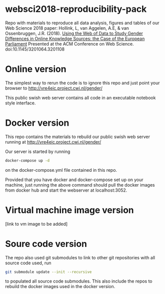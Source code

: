 # websci2018-reproducibility-pack
Repo with materials to reproduce all data analysis, figures and tables of our Web Science 2018 paper: 
Hollink, L, van Aggelen, A.E, & van Ossenbruggen, J.R. (2018). 
[Using the Web of Data to Study Gender Differences in Online Knowledge Sources: the Case of the European Parliament](https://ir.cwi.nl/pub/27616) 
Presented at the ACM Conference on Web Science. doi:10.1145/3201064.3201108


# Online version
The simplest way to rerun the code is to ignore this repo and just point your browser to http://vre4eic.project.cwi.nl/gender/

This public swish web server contains all code in an executable notebook style interface.

# Docker version
This repo contains the materials to rebuild our public swish web server running at http://vre4eic.project.cwi.nl/gender/ 

Our server is started by running 
```bash
docker-compose up -d
``` 
on the docker-compose.yml file contained in this repo. 

Provided that you have docker and docker-compose set up on your machine, just running the above command should pull the docker images from docker hub and start the webserver at localhost:3052.

# Virtual machine image version
[link to vm image to be added]

# Soure code version
The repo also used git submodules to link to other git repositories with all source code used, run
```bash
git submodule update --init --recursive
```
to populated all source code submodules. This also include the repos to rebuild the docker images used in the docker version.
